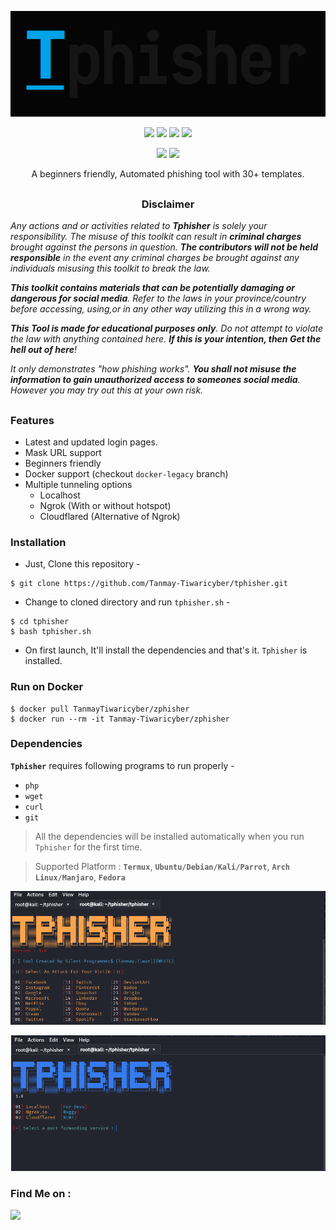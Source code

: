 <!-- Tphisher -->

<p align="center">
  <img src=".imgs/logo.png">
</p>

<p align="center">
  <img src="https://img.shields.io/badge/Version-1.0-green?style=for-the-badge">
  <img src="https://img.shields.io/github/license/Tanmay-Tiwaricyber/tphisher?style=for-the-badge">
<!--   <img src="https://img.shields.io/github/stars/Tanmay-Tiwaricyber/tphisher?style=for-the-badge"> -->
  <img src="https://img.shields.io/github/issues/Tanmay-Tiwaricyber/tphisher?color=red&style=for-the-badge">
  <img src="https://img.shields.io/github/forks/Tanmay-Tiwaricyber/tphisher?color=teal&style=for-the-badge">
</p>

<p align="center">
  <img src="https://img.shields.io/badge/Author-Silent--Programmer-cyan?style=flat-square">
  <img src="https://img.shields.io/badge/Open%20Source-Yes-cyan?style=flat-square">
</p>

<p align="center">A beginners friendly, Automated phishing tool with 30+ templates.</p>

##

<h3><p align="center">Disclaimer</p></h3>

<i>Any actions and or activities related to <b>Tphisher</b> is solely your responsibility. The misuse of this toolkit can result in <b>criminal charges</b> brought against the persons in question. <b>The contributors will not be held responsible</b> in the event any criminal charges be brought against any individuals misusing this toolkit to break the law.

<b>This toolkit contains materials that can be potentially damaging or dangerous for social media</b>. Refer to the laws in your province/country before accessing, using,or in any other way utilizing this in a wrong way.

<b>This Tool is made for educational purposes only</b>. Do not attempt to violate the law with anything contained here. <b>If this is your intention, then Get the hell out of here</b>!

It only demonstrates "how phishing works". <b>You shall not misuse the information to gain unauthorized access to someones social media</b>. However you may try out this at your own risk.</i>

##

### Features

- Latest and updated login pages.
- Mask URL support 
- Beginners friendly
- Docker support (checkout `docker-legacy` branch)
- Multiple tunneling options
  - Localhost
  - Ngrok (With or without hotspot)
  - Cloudflared (Alternative of Ngrok)


### Installation

- Just, Clone this repository -
```
$ git clone https://github.com/Tanmay-Tiwaricyber/tphisher.git

```

- Change to cloned directory and run `tphisher.sh` -
```
$ cd tphisher
$ bash tphisher.sh
```

- On first launch, It'll install the dependencies and that's it. `Tphisher` is installed.

### Run on Docker
```
$ docker pull TanmayTiwaricyber/zphisher
$ docker run --rm -it Tanmay-Tiwaricyber/zphisher
```

### Dependencies

**`Tphisher`** requires following programs to run properly - 
- `php`
- `wget`
- `curl`
- `git`

> All the dependencies will be installed automatically when you run `Tphisher` for the first time.

> Supported Platform : **`Termux`**, **`Ubuntu/Debian/Kali/Parrot`**, **`Arch Linux/Manjaro`**, **`Fedora`**

<p align="center">
  <img src=".imgs/working file.png">
</p>
<p align="center">
  <img src=".imgs/working file 2.png">
</p>


### Find Me on :
<p align="left">
  <a href="https://github.com/Tanmay-Tiwaricyber" target="_blank"><img src="https://img.shields.io/badge/Github-Tanmay-Tiwaricyber-green?style=for-the-badge&logo=github"></a>
</p>


